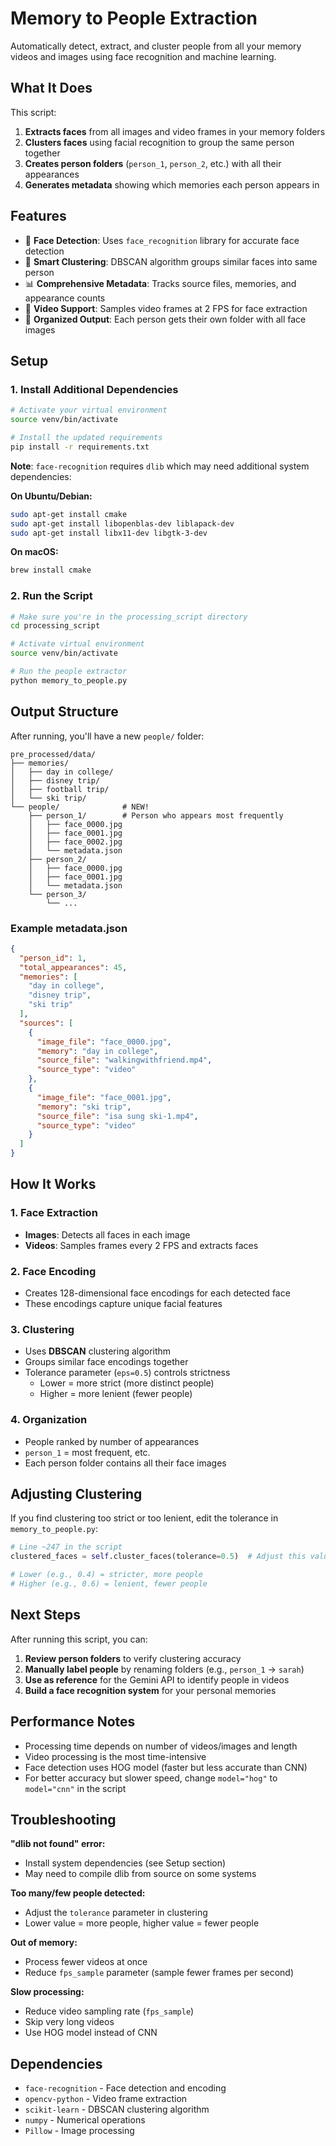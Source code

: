# Memory to People Extraction

Automatically detect, extract, and cluster people from all your memory videos and images using face recognition and machine learning.

## What It Does

This script:
1. **Extracts faces** from all images and video frames in your memory folders
2. **Clusters faces** using facial recognition to group the same person together
3. **Creates person folders** (`person_1`, `person_2`, etc.) with all their appearances
4. **Generates metadata** showing which memories each person appears in

## Features

- 👤 **Face Detection**: Uses `face_recognition` library for accurate face detection
- 🧩 **Smart Clustering**: DBSCAN algorithm groups similar faces into same person
- 📊 **Comprehensive Metadata**: Tracks source files, memories, and appearance counts
- 🎥 **Video Support**: Samples video frames at 2 FPS for face extraction
- 📁 **Organized Output**: Each person gets their own folder with all face images

## Setup

### 1. Install Additional Dependencies

```bash
# Activate your virtual environment
source venv/bin/activate

# Install the updated requirements
pip install -r requirements.txt
```

**Note**: `face-recognition` requires `dlib` which may need additional system dependencies:

**On Ubuntu/Debian:**
```bash
sudo apt-get install cmake
sudo apt-get install libopenblas-dev liblapack-dev
sudo apt-get install libx11-dev libgtk-3-dev
```

**On macOS:**
```bash
brew install cmake
```

### 2. Run the Script

```bash
# Make sure you're in the processing_script directory
cd processing_script

# Activate virtual environment
source venv/bin/activate

# Run the people extractor
python memory_to_people.py
```

## Output Structure

After running, you'll have a new `people/` folder:

```
pre_processed/data/
├── memories/
│   ├── day in college/
│   ├── disney trip/
│   ├── football trip/
│   └── ski trip/
└── people/              # NEW!
    ├── person_1/        # Person who appears most frequently
    │   ├── face_0000.jpg
    │   ├── face_0001.jpg
    │   ├── face_0002.jpg
    │   └── metadata.json
    ├── person_2/
    │   ├── face_0000.jpg
    │   ├── face_0001.jpg
    │   └── metadata.json
    └── person_3/
        └── ...
```

### Example metadata.json

```json
{
  "person_id": 1,
  "total_appearances": 45,
  "memories": [
    "day in college",
    "disney trip",
    "ski trip"
  ],
  "sources": [
    {
      "image_file": "face_0000.jpg",
      "memory": "day in college",
      "source_file": "walkingwithfriend.mp4",
      "source_type": "video"
    },
    {
      "image_file": "face_0001.jpg",
      "memory": "ski trip",
      "source_file": "isa sung ski-1.mp4",
      "source_type": "video"
    }
  ]
}
```

## How It Works

### 1. Face Extraction
- **Images**: Detects all faces in each image
- **Videos**: Samples frames every 2 FPS and extracts faces

### 2. Face Encoding
- Creates 128-dimensional face encodings for each detected face
- These encodings capture unique facial features

### 3. Clustering
- Uses **DBSCAN** clustering algorithm
- Groups similar face encodings together
- Tolerance parameter (`eps=0.5`) controls strictness
  - Lower = more strict (more distinct people)
  - Higher = more lenient (fewer people)

### 4. Organization
- People ranked by number of appearances
- `person_1` = most frequent, etc.
- Each person folder contains all their face images

## Adjusting Clustering

If you find clustering too strict or too lenient, edit the tolerance in `memory_to_people.py`:

```python
# Line ~247 in the script
clustered_faces = self.cluster_faces(tolerance=0.5)  # Adjust this value

# Lower (e.g., 0.4) = stricter, more people
# Higher (e.g., 0.6) = lenient, fewer people
```

## Next Steps

After running this script, you can:
1. **Review person folders** to verify clustering accuracy
2. **Manually label people** by renaming folders (e.g., `person_1` → `sarah`)
3. **Use as reference** for the Gemini API to identify people in videos
4. **Build a face recognition system** for your personal memories

## Performance Notes

- Processing time depends on number of videos/images and length
- Video processing is the most time-intensive
- Face detection uses HOG model (faster but less accurate than CNN)
- For better accuracy but slower speed, change `model="hog"` to `model="cnn"` in the script

## Troubleshooting

**"dlib not found" error:**
- Install system dependencies (see Setup section)
- May need to compile dlib from source on some systems

**Too many/few people detected:**
- Adjust the `tolerance` parameter in clustering
- Lower value = more people, higher value = fewer people

**Out of memory:**
- Process fewer videos at once
- Reduce `fps_sample` parameter (sample fewer frames per second)

**Slow processing:**
- Reduce video sampling rate (`fps_sample`)
- Skip very long videos
- Use HOG model instead of CNN

## Dependencies

- `face-recognition` - Face detection and encoding
- `opencv-python` - Video frame extraction
- `scikit-learn` - DBSCAN clustering algorithm
- `numpy` - Numerical operations
- `Pillow` - Image processing
